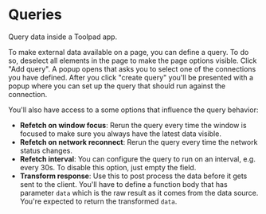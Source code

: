 # Queries

<p class="description">Query data inside a Toolpad app.</p>

To make external data available on a page, you can define a query.
To do so, deselect all elements in the page to make the page options visible. Click "Add query".
A popup opens that asks you to select one of the connections you have defined.
After you click "create query" you'll be presented with a popup where you can set up the query that should run against the connection.

You'll also have access to a some options that influence the query behavior:

- **Refetch on window focus**: Rerun the query every time the window is focused to make sure you always have the latest data visible.
- **Refetch on network reconnect**: Rerun the query every time the network status changes.
- **Refetch interval**: You can configure the query to run on an interval, e.g. every 30s. To disable this option, just empty the field.
- **Transform response**: Use this to post process the data before it gets sent to the client. You'll have to define a function body that has parameter `data` which is the raw result as it comes from the data source. You're expected to return the transformed `data`.
